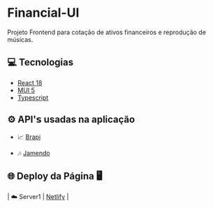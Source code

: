 <h1>Financial-UI</h1>

Projeto Frontend para cotação de ativos financeiros e reprodução de músicas.

## 💻 Tecnologias ##

- [React 18]()
- [MUI 5]()
- [Typescript]()

## ⚙️ API'𝘀 usadas na aplicação ##

- 📈 [Brapi](https://brapi.dev/)
<!-- - 🎶 [Media Download Module](https://media-download.onrender.com) -->
- 🎶 [Jamendo](https://developer.jamendo.com/v3.0)

## 🌐 Deploy da Página 🖥️

| ☁️ Server1 | [Netlify](https://financial-ui.netlify.app/)                     |
